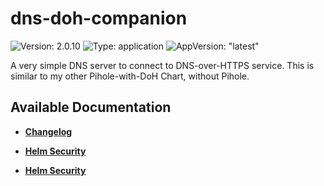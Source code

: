 # dns-doh-companion

![Version: 2.0.10](https://img.shields.io/badge/Version-2.0.10-informational?style=flat-square) ![Type: application](https://img.shields.io/badge/Type-application-informational?style=flat-square) ![AppVersion: "latest"](https://img.shields.io/badge/AppVersion-"latest"-informational?style=flat-square)

A very simple DNS server to connect to DNS-over-HTTPS service. This is similar to my other Pihole-with-DoH Chart, without Pihole.

## Available Documentation

- [**Changelog**](CHANGELOG)

- [**Helm Security**](container-security)

- [**Helm Security**](helm-security)

